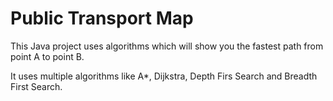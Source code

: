 # Public Transport Map
This Java project uses algorithms which will show you
the fastest path from point A to point B.

It uses multiple algorithms like A*, Dijkstra,
Depth Firs Search and Breadth First Search.
